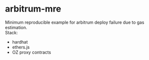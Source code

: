# arbitrum-mre
Minimum reproducible example for arbitrum deploy failure due to gas estimation.  
Stack:
- hardhat
- ethers.js
- OZ proxy contracts
